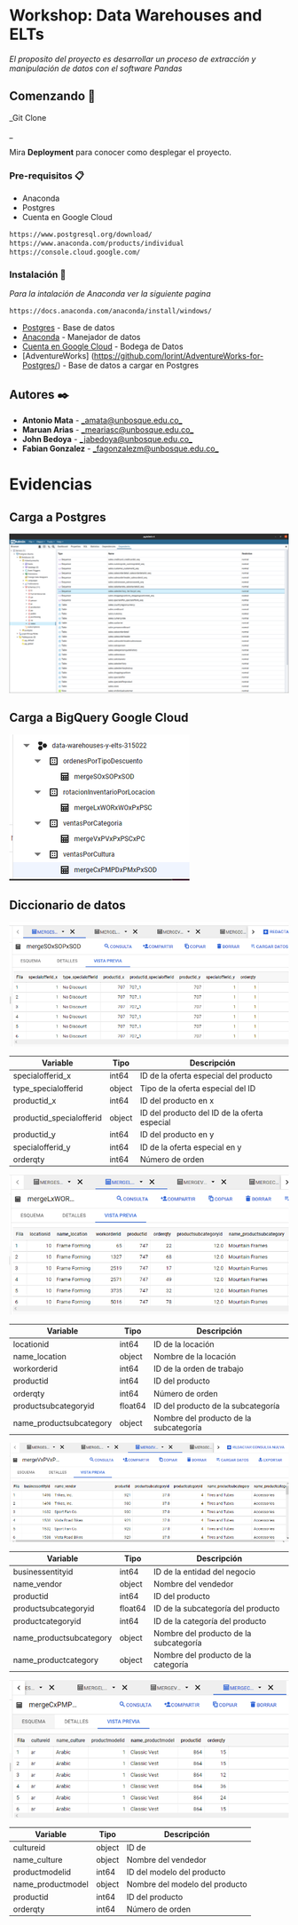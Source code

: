 # Workshop: Data Warehouses and ELTs

_El proposito del proyecto es desarrollar un proceso de extracción y manipulación de datos con el software Pandas_

## Comenzando 🚀

_Git Clone

_

Mira **Deployment** para conocer como desplegar el proyecto.


### Pre-requisitos 📋

* Anaconda
* Postgres
* Cuenta en Google Cloud

```
https://www.postgresql.org/download/
https://www.anaconda.com/products/individual
https://console.cloud.google.com/
```

### Instalación 🔧

_Para la intalación de Anaconda ver la siguiente pagina_


```
https://docs.anaconda.com/anaconda/install/windows/
```




* [Postgres](https://www.postgresql.org/download/) - Base de datos
* [Anaconda](https://www.anaconda.com/products/individual) - Manejador de datos
* [Cuenta en Google Cloud](https://console.cloud.google.com/) - Bodega de Datos
* [AdventureWorks] (https://github.com/lorint/AdventureWorks-for-Postgres/) - Base de datos a cargar en Postgres 


## Autores ✒️

* **Antonio Mata**  - [_amata@unbosque.edu.co_](https://github.com/antoniomata99)
* **Maruan Arias** - [_meariasc@unbosque.edu.co_](https://github.com/MaruanArias)
* **John Bedoya** - [_jabedoya@unbosque.edu.co_](https://github.com/Alejandro-prog)
* **Fabian Gonzalez** - [_fagonzalezm@unbosque.edu.co_](https://www.youtube.com/watch?v=XFkzRNyygfk)

# 
# Evidencias

## Carga a Postgres
<img src="/img/postgres.png" alt="My cool logo"/>

## Carga a BigQuery Google Cloud
<img src="/img/bigquery1.png" alt="My cool logo"/>

## Diccionario de datos
<img src="/img/bigquery2.png" alt="My cool logo"/>

Variable | Tipo | Descripción |
---------|------|-------------|
specialofferid_x  | int64 | ID de la oferta especial del producto
type_specialofferid |  object | Tipo de la oferta especial del ID
productid_x | int64 | ID del producto en x
productid_specialofferid | object | ID del producto del ID de la oferta especial
productid_y |  int64 | ID del producto en y
specialofferid_y | int64 | ID de la oferta especial en y
orderqty | int64 | Número de orden

<img src="/img/bigquery3.png" alt="My cool logo"/>

Variable | Tipo | Descripción |
---------|------|-------------|
locationid | int64 | ID de la locación
name_location |  object | Nombre de la locación
workorderid | int64 | ID de la orden de trabajo
productid | int64 | ID del producto
orderqty | int64 | Número de orden
productsubcategoryid | float64 | ID del producto de la subcategoría
name_productsubcategory | object | Nombre del producto de la subcategoría

<img src="/img/bigquery4.png" alt="My cool logo"/>

Variable | Tipo | Descripción |
---------|------|-------------|
businessentityid | int64 | ID de la entidad del negocio
name_vendor | object | Nombre del vendedor
productid | int64 | ID del producto
productsubcategoryid | float64 | ID de la subcategoría del producto
productcategoryid | int64 | ID de la categoría del producto
name_productsubcategory | object | Nombre del producto de la subcategoría
name_productcategory | object | Nombre del producto de la categoría

<img src="/img/bigquery5.png" alt="My cool logo"/>

Variable | Tipo | Descripción |
---------|------|-------------|
cultureid | object | ID de 
name_culture | object | Nombre del vendedor
productmodelid | int64 | ID del modelo del producto
name_productmodel | object | Nombre del modelo del producto
productid | int64 | ID del producto
orderqty | int64 | Número de orden





